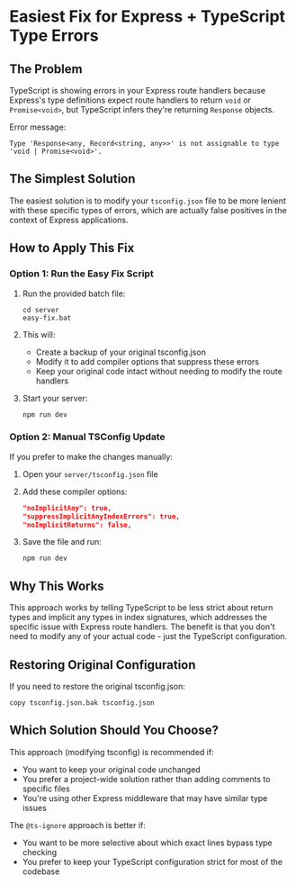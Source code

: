 # Easiest Fix for Express + TypeScript Type Errors

## The Problem

TypeScript is showing errors in your Express route handlers because Express's type definitions expect route handlers to return `void` or `Promise<void>`, but TypeScript infers they're returning `Response` objects.

Error message:
```
Type 'Response<any, Record<string, any>>' is not assignable to type 'void | Promise<void>'.
```

## The Simplest Solution

The easiest solution is to modify your `tsconfig.json` file to be more lenient with these specific types of errors, which are actually false positives in the context of Express applications.

## How to Apply This Fix

### Option 1: Run the Easy Fix Script

1. Run the provided batch file:
   ```
   cd server
   easy-fix.bat
   ```

2. This will:
   - Create a backup of your original tsconfig.json
   - Modify it to add compiler options that suppress these errors
   - Keep your original code intact without needing to modify the route handlers

3. Start your server:
   ```
   npm run dev
   ```

### Option 2: Manual TSConfig Update

If you prefer to make the changes manually:

1. Open your `server/tsconfig.json` file
2. Add these compiler options:
   ```json
   "noImplicitAny": true,
   "suppressImplicitAnyIndexErrors": true,
   "noImplicitReturns": false,
   ```

3. Save the file and run:
   ```
   npm run dev
   ```

## Why This Works

This approach works by telling TypeScript to be less strict about return types and implicit any types in index signatures, which addresses the specific issue with Express route handlers. The benefit is that you don't need to modify any of your actual code - just the TypeScript configuration.

## Restoring Original Configuration

If you need to restore the original tsconfig.json:

```
copy tsconfig.json.bak tsconfig.json
```

## Which Solution Should You Choose?

This approach (modifying tsconfig) is recommended if:
- You want to keep your original code unchanged
- You prefer a project-wide solution rather than adding comments to specific files
- You're using other Express middleware that may have similar type issues

The `@ts-ignore` approach is better if:
- You want to be more selective about which exact lines bypass type checking
- You prefer to keep your TypeScript configuration strict for most of the codebase 